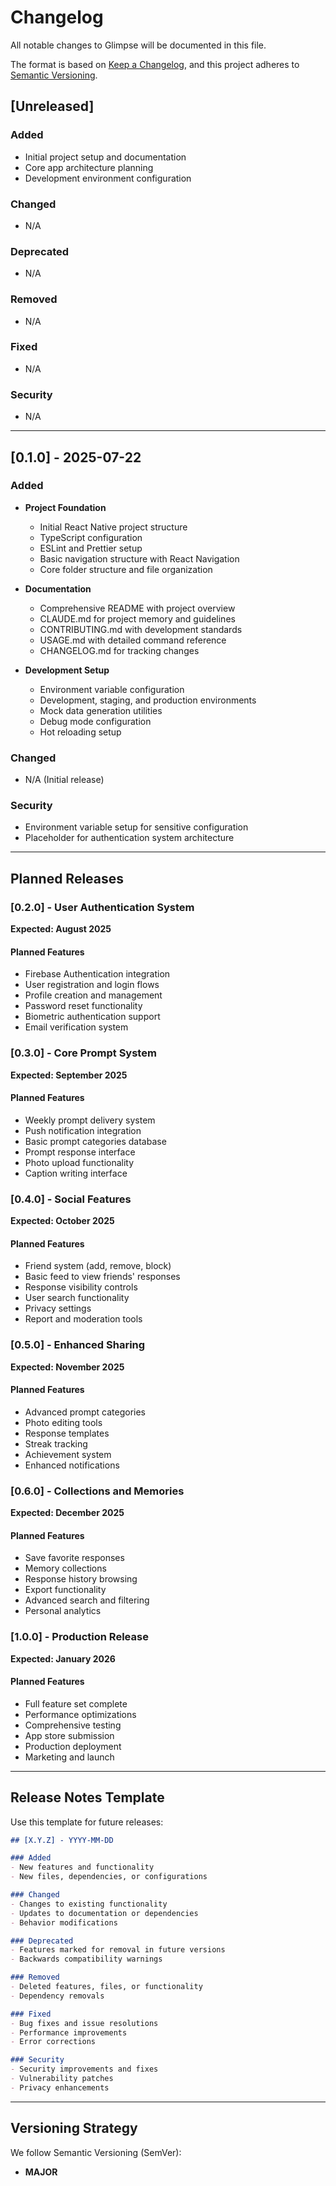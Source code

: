 # Changelog

All notable changes to Glimpse will be documented in this file.

The format is based on [Keep a Changelog](https://keepachangelog.com/en/1.0.0/),
and this project adheres to [Semantic Versioning](https://semver.org/spec/v2.0.0.html).

## [Unreleased]

### Added
- Initial project setup and documentation
- Core app architecture planning
- Development environment configuration

### Changed
- N/A

### Deprecated
- N/A

### Removed
- N/A

### Fixed
- N/A

### Security
- N/A

---

## [0.1.0] - 2025-07-22

### Added
- **Project Foundation**
  - Initial React Native project structure
  - TypeScript configuration
  - ESLint and Prettier setup
  - Basic navigation structure with React Navigation
  - Core folder structure and file organization

- **Documentation**
  - Comprehensive README with project overview
  - CLAUDE.md for project memory and guidelines
  - CONTRIBUTING.md with development standards
  - USAGE.md with detailed command reference
  - CHANGELOG.md for tracking changes

- **Development Setup**
  - Environment variable configuration
  - Development, staging, and production environments
  - Mock data generation utilities
  - Debug mode configuration
  - Hot reloading setup

### Changed
- N/A (Initial release)

### Security
- Environment variable setup for sensitive configuration
- Placeholder for authentication system architecture

---

## Planned Releases

### [0.2.0] - User Authentication System
**Expected: August 2025**

#### Planned Features
- Firebase Authentication integration
- User registration and login flows
- Profile creation and management
- Password reset functionality
- Biometric authentication support
- Email verification system

### [0.3.0] - Core Prompt System
**Expected: September 2025**

#### Planned Features
- Weekly prompt delivery system
- Push notification integration
- Basic prompt categories database
- Prompt response interface
- Photo upload functionality
- Caption writing interface

### [0.4.0] - Social Features
**Expected: October 2025**

#### Planned Features
- Friend system (add, remove, block)
- Basic feed to view friends' responses
- Response visibility controls
- User search functionality
- Privacy settings
- Report and moderation tools

### [0.5.0] - Enhanced Sharing
**Expected: November 2025**

#### Planned Features
- Advanced prompt categories
- Photo editing tools
- Response templates
- Streak tracking
- Achievement system
- Enhanced notifications

### [0.6.0] - Collections and Memories
**Expected: December 2025**

#### Planned Features
- Save favorite responses
- Memory collections
- Response history browsing
- Export functionality
- Advanced search and filtering
- Personal analytics

### [1.0.0] - Production Release
**Expected: January 2026**

#### Planned Features
- Full feature set complete
- Performance optimizations
- Comprehensive testing
- App store submission
- Production deployment
- Marketing and launch

---

## Release Notes Template

Use this template for future releases:

```markdown
## [X.Y.Z] - YYYY-MM-DD

### Added
- New features and functionality
- New files, dependencies, or configurations

### Changed
- Changes to existing functionality
- Updates to documentation or dependencies
- Behavior modifications

### Deprecated
- Features marked for removal in future versions
- Backwards compatibility warnings

### Removed
- Deleted features, files, or functionality
- Dependency removals

### Fixed
- Bug fixes and issue resolutions
- Performance improvements
- Error corrections

### Security
- Security improvements and fixes
- Vulnerability patches
- Privacy enhancements
```

---

## Versioning Strategy

We follow Semantic Versioning (SemVer):

- **MAJOR**